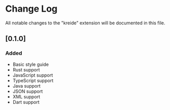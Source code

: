 # Change Log

All notable changes to the "kreide" extension will be documented in this file.

## [0.1.0]

### Added

- Basic style guide
- Rust support
- JavaScript support
- TypeScript support
- Java support
- JSON support
- XML support
- Dart support
